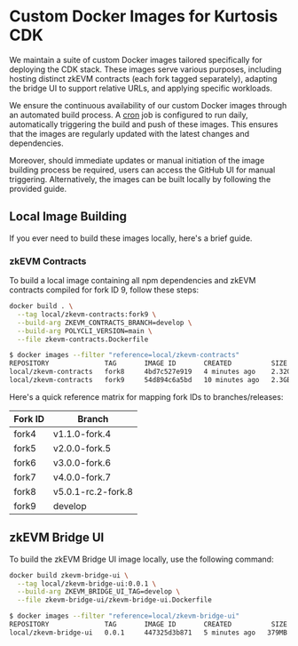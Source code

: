 # Custom Docker Images for Kurtosis CDK

We maintain a suite of custom Docker images tailored specifically for deploying the CDK stack. These images serve various purposes, including hosting distinct zkEVM contracts (each fork tagged separately), adapting the bridge UI to support relative URLs, and applying specific workloads.

We ensure the continuous availability of our custom Docker images through an automated build process. A [cron](../.github/workflows/docker-image-builder-cron.yml) job is configured to run daily, automatically triggering the build and push of these images. This ensures that the images are regularly updated with the latest changes and dependencies.

Moreover, should immediate updates or manual initiation of the image building process be required, users can access the GitHub UI for manual triggering. Alternatively, the images can be built locally by following the provided guide.

## Local Image Building

If you ever need to build these images locally, here's a brief guide.

### zkEVM Contracts

To build a local image containing all npm dependencies and zkEVM contracts compiled for fork ID 9, follow these steps:

```bash
docker build . \
  --tag local/zkevm-contracts:fork9 \
  --build-arg ZKEVM_CONTRACTS_BRANCH=develop \
  --build-arg POLYCLI_VERSION=main \
  --file zkevm-contracts.Dockerfile
```

```bash
$ docker images --filter "reference=local/zkevm-contracts"
REPOSITORY              TAG       IMAGE ID       CREATED          SIZE
local/zkevm-contracts   fork8     4bd7c527e919   4 minutes ago    2.32GB
local/zkevm-contracts   fork9     54d894c6a5bd   10 minutes ago   2.3GB
```

Here's a quick reference matrix for mapping fork IDs to branches/releases:

| Fork ID | Branch             |
| ------- | ------------------ |
| fork4   | v1.1.0-fork.4      |
| fork5   | v2.0.0-fork.5      |
| fork6   | v3.0.0-fork.6      |
| fork7   | v4.0.0-fork.7      |
| fork8   | v5.0.1-rc.2-fork.8 |
| fork9   | develop            |

## zkEVM Bridge UI

To build the zkEVM Bridge UI image locally, use the following command:

```bash
docker build zkevm-bridge-ui \
  --tag local/zkevm-bridge-ui:0.0.1 \
  --build-arg ZKEVM_BRIDGE_UI_TAG=develop \
  --file zkevm-bridge-ui/zkevm-bridge-ui.Dockerfile
```

```bash
$ docker images --filter "reference=local/zkevm-bridge-ui"
REPOSITORY              TAG       IMAGE ID       CREATED          SIZE
local/zkevm-bridge-ui   0.0.1     447325d3b871   5 minutes ago   379MB
```
